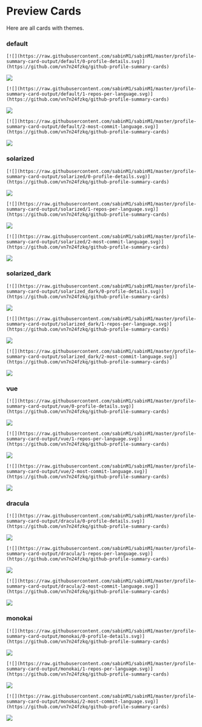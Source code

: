 
# Preview Cards

Here are all cards with themes.


### default


```
[![](https://raw.githubusercontent.com/sabinM1/sabinM1/master/profile-summary-card-output/default/0-profile-details.svg)](https://github.com/vn7n24fzkq/github-profile-summary-cards)
```
![](https://raw.githubusercontent.com/sabinM1/sabinM1/master/profile-summary-card-output/default/0-profile-details.svg)


```
[![](https://raw.githubusercontent.com/sabinM1/sabinM1/master/profile-summary-card-output/default/1-repos-per-language.svg)](https://github.com/vn7n24fzkq/github-profile-summary-cards)
```
![](https://raw.githubusercontent.com/sabinM1/sabinM1/master/profile-summary-card-output/default/1-repos-per-language.svg)


```
[![](https://raw.githubusercontent.com/sabinM1/sabinM1/master/profile-summary-card-output/default/2-most-commit-language.svg)](https://github.com/vn7n24fzkq/github-profile-summary-cards)
```
![](https://raw.githubusercontent.com/sabinM1/sabinM1/master/profile-summary-card-output/default/2-most-commit-language.svg)


### solarized


```
[![](https://raw.githubusercontent.com/sabinM1/sabinM1/master/profile-summary-card-output/solarized/0-profile-details.svg)](https://github.com/vn7n24fzkq/github-profile-summary-cards)
```
![](https://raw.githubusercontent.com/sabinM1/sabinM1/master/profile-summary-card-output/solarized/0-profile-details.svg)


```
[![](https://raw.githubusercontent.com/sabinM1/sabinM1/master/profile-summary-card-output/solarized/1-repos-per-language.svg)](https://github.com/vn7n24fzkq/github-profile-summary-cards)
```
![](https://raw.githubusercontent.com/sabinM1/sabinM1/master/profile-summary-card-output/solarized/1-repos-per-language.svg)


```
[![](https://raw.githubusercontent.com/sabinM1/sabinM1/master/profile-summary-card-output/solarized/2-most-commit-language.svg)](https://github.com/vn7n24fzkq/github-profile-summary-cards)
```
![](https://raw.githubusercontent.com/sabinM1/sabinM1/master/profile-summary-card-output/solarized/2-most-commit-language.svg)


### solarized_dark


```
[![](https://raw.githubusercontent.com/sabinM1/sabinM1/master/profile-summary-card-output/solarized_dark/0-profile-details.svg)](https://github.com/vn7n24fzkq/github-profile-summary-cards)
```
![](https://raw.githubusercontent.com/sabinM1/sabinM1/master/profile-summary-card-output/solarized_dark/0-profile-details.svg)


```
[![](https://raw.githubusercontent.com/sabinM1/sabinM1/master/profile-summary-card-output/solarized_dark/1-repos-per-language.svg)](https://github.com/vn7n24fzkq/github-profile-summary-cards)
```
![](https://raw.githubusercontent.com/sabinM1/sabinM1/master/profile-summary-card-output/solarized_dark/1-repos-per-language.svg)


```
[![](https://raw.githubusercontent.com/sabinM1/sabinM1/master/profile-summary-card-output/solarized_dark/2-most-commit-language.svg)](https://github.com/vn7n24fzkq/github-profile-summary-cards)
```
![](https://raw.githubusercontent.com/sabinM1/sabinM1/master/profile-summary-card-output/solarized_dark/2-most-commit-language.svg)


### vue


```
[![](https://raw.githubusercontent.com/sabinM1/sabinM1/master/profile-summary-card-output/vue/0-profile-details.svg)](https://github.com/vn7n24fzkq/github-profile-summary-cards)
```
![](https://raw.githubusercontent.com/sabinM1/sabinM1/master/profile-summary-card-output/vue/0-profile-details.svg)


```
[![](https://raw.githubusercontent.com/sabinM1/sabinM1/master/profile-summary-card-output/vue/1-repos-per-language.svg)](https://github.com/vn7n24fzkq/github-profile-summary-cards)
```
![](https://raw.githubusercontent.com/sabinM1/sabinM1/master/profile-summary-card-output/vue/1-repos-per-language.svg)


```
[![](https://raw.githubusercontent.com/sabinM1/sabinM1/master/profile-summary-card-output/vue/2-most-commit-language.svg)](https://github.com/vn7n24fzkq/github-profile-summary-cards)
```
![](https://raw.githubusercontent.com/sabinM1/sabinM1/master/profile-summary-card-output/vue/2-most-commit-language.svg)


### dracula


```
[![](https://raw.githubusercontent.com/sabinM1/sabinM1/master/profile-summary-card-output/dracula/0-profile-details.svg)](https://github.com/vn7n24fzkq/github-profile-summary-cards)
```
![](https://raw.githubusercontent.com/sabinM1/sabinM1/master/profile-summary-card-output/dracula/0-profile-details.svg)


```
[![](https://raw.githubusercontent.com/sabinM1/sabinM1/master/profile-summary-card-output/dracula/1-repos-per-language.svg)](https://github.com/vn7n24fzkq/github-profile-summary-cards)
```
![](https://raw.githubusercontent.com/sabinM1/sabinM1/master/profile-summary-card-output/dracula/1-repos-per-language.svg)


```
[![](https://raw.githubusercontent.com/sabinM1/sabinM1/master/profile-summary-card-output/dracula/2-most-commit-language.svg)](https://github.com/vn7n24fzkq/github-profile-summary-cards)
```
![](https://raw.githubusercontent.com/sabinM1/sabinM1/master/profile-summary-card-output/dracula/2-most-commit-language.svg)


### monokai


```
[![](https://raw.githubusercontent.com/sabinM1/sabinM1/master/profile-summary-card-output/monokai/0-profile-details.svg)](https://github.com/vn7n24fzkq/github-profile-summary-cards)
```
![](https://raw.githubusercontent.com/sabinM1/sabinM1/master/profile-summary-card-output/monokai/0-profile-details.svg)


```
[![](https://raw.githubusercontent.com/sabinM1/sabinM1/master/profile-summary-card-output/monokai/1-repos-per-language.svg)](https://github.com/vn7n24fzkq/github-profile-summary-cards)
```
![](https://raw.githubusercontent.com/sabinM1/sabinM1/master/profile-summary-card-output/monokai/1-repos-per-language.svg)


```
[![](https://raw.githubusercontent.com/sabinM1/sabinM1/master/profile-summary-card-output/monokai/2-most-commit-language.svg)](https://github.com/vn7n24fzkq/github-profile-summary-cards)
```
![](https://raw.githubusercontent.com/sabinM1/sabinM1/master/profile-summary-card-output/monokai/2-most-commit-language.svg)

